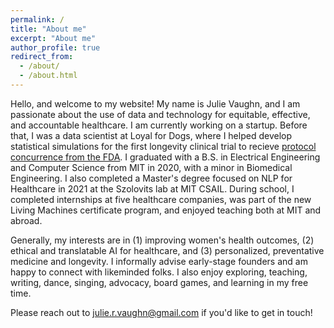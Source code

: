 ```yaml
---
permalink: /
title: "About me"
excerpt: "About me"
author_profile: true
redirect_from: 
  - /about/
  - /about.html
---
```


Hello, and welcome to my website! My name is Julie Vaughn, and I am passionate about the use of data and technology for equitable, effective, and accountable healthcare. I am currently working on a startup. Before that, I was a data scientist at Loyal for Dogs, where I helped develop statistical simulations for the first longevity clinical trial to recieve [protocol concurrence from the FDA](https://loyalfordogs.com/posts/loyal-announces-historic-fda-milestone-for-large-dog-lifespan-extension-drug). I graduated with a B.S. in Electrical Engineering and Computer Science from MIT in 2020, with a minor in Biomedical Engineering. I also completed a Master's degree focused on NLP for Healthcare in 2021 at the Szolovits lab at MIT CSAIL. During school, I completed internships at five healthcare companies, was part of the new Living Machines certificate program, and enjoyed teaching both at MIT and abroad.

Generally, my interests are in (1) improving women's health outcomes, (2) ethical and translatable AI for healthcare, and (3) personalized, preventative medicine and longevity. I informally advise early-stage founders and am happy to connect with likeminded folks. I also enjoy exploring, teaching, writing, dance, singing, advocacy, board games, and learning in my free time. 

Please reach out to julie.r.vaughn@gmail.com if you'd like to get in touch! 